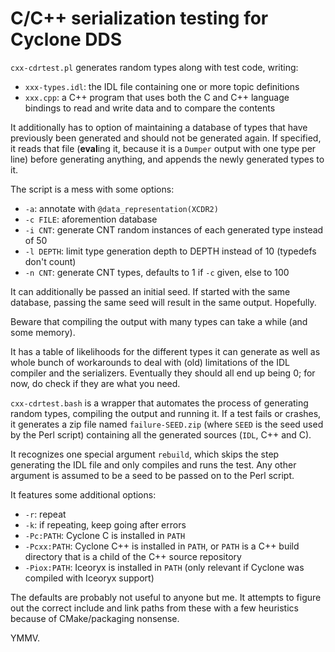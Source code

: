 # C/C++ serialization testing for Cyclone DDS

`cxx-cdrtest.pl` generates random types along with test code, writing:
* `xxx-types.idl`: the IDL file containing one or more topic definitions
* `xxx.cpp`: a C++ program that uses both the C and C++ language bindings to read and
  write data and to compare the contents

It additionally has to option of maintaining a database of types that have previously been
generated and should not be generated again. If specified, it reads that file (**eval**ing
it, because it is a `Dumper` output with one type per line) before generating anything,
and appends the newly generated types to it.

The script is a mess with some options:
* `-a`: annotate with `@data_representation(XCDR2)`
* `-c FILE`: aforemention database
* `-i CNT`: generate CNT random instances of each generated type instead of 50
* `-l DEPTH`: limit type generation depth to DEPTH instead of 10 (typedefs don't count)
* `-n CNT`: generate CNT types, defaults to 1 if `-c` given, else to 100

It can additionally be passed an initial seed. If started with the same database, passing
the same seed will result in the same output.  Hopefully.

Beware that compiling the output with many types can take a while (and some memory).

It has a table of likelihoods for the different types it can generate as well as whole
bunch of workarounds to deal with (old) limitations of the IDL compiler and the
serializers.  Eventually they should all end up being 0; for now, do check if they are
what you need.

`cxx-cdrtest.bash` is a wrapper that automates the process of generating random types,
compiling the output and running it.  If a test fails or crashes, it generates a zip file
named `failure-SEED.zip` (where `SEED` is the seed used by the Perl script) containing all
the generated sources (`IDL`, C++ and C).

It recognizes one special argument `rebuild`, which skips the step generating the IDL file
and only compiles and runs the test.  Any other argument is assumed to be a seed to be
passed on to the Perl script.

It features some additional options:
* `-r`: repeat
* `-k`: if repeating, keep going after errors
* `-Pc:PATH`: Cyclone C is installed in `PATH`
* `-Pcxx:PATH`: Cyclone C++ is installed in `PATH`, or `PATH` is a C++ build directory
  that is a child of the C++ source repository
* `-Piox:PATH`: Iceoryx is installed in `PATH` (only relevant if Cyclone was compiled with
  Iceoryx support)

The defaults are probably not useful to anyone but me.  It attempts to figure out the
correct include and link paths from these with a few heuristics because of CMake/packaging
nonsense.

YMMV.
